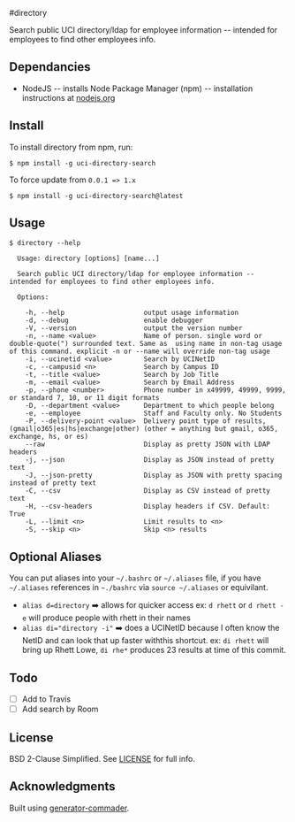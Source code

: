 #directory

Search public UCI directory/ldap for employee information -- intended for employees to find other employees info.

## Dependancies
- NodeJS -- installs Node Package Manager (npm) -- installation instructions at [nodejs.org](http://nodejs.org/)


## Install
To install directory from npm, run:
```
$ npm install -g uci-directory-search
```

To force update from `0.0.1 => 1.x`
```
$ npm install -g uci-directory-search@latest
```

## Usage

```
$ directory --help
  
  Usage: directory [options] [name...]

  Search public UCI directory/ldap for employee information -- intended for employees to find other employees info.

  Options:

    -h, --help                    output usage information
    -d, --debug                   enable debugger
    -V, --version                 output the version number
    -n, --name <value>            Name of person. single word or double-quote(") surrounded text. Same as  using name in non-tag usage of this command. explicit -n or --name will override non-tag usage
    -i, --ucinetid <value>        Search by UCINetID
    -c, --campusid <n>            Search by Campus ID
    -t, --title <value>           Search by Job Title
    -m, --email <value>           Search by Email Address
    -p, --phone <number>          Phone number in x49999, 49999, 9999, or standard 7, 10, or 11 digit formats
    -D, --department <value>      Department to which people belong
    -e, --employee                Staff and Faculty only. No Students
    -P, --delivery-point <value>  Delivery point type of results, (gmail|o365|es|hs|exchange|other) (other = anything but gmail, o365, exchange, hs, or es)
    --raw                         Display as pretty JSON with LDAP headers
    -j, --json                    Display as JSON instead of pretty text
    -J, --json-pretty             Display as JSON with pretty spacing instead of pretty text
    -C, --csv                     Display as CSV instead of pretty text
    -H, --csv-headers             Display headers if CSV. Default: True
    -L, --limit <n>               Limit results to <n>
    -S, --skip <n>                Skip <n> results
```

## Optional Aliases
You can put aliases into your `~/.bashrc` or `~/.aliases` file, if you have `~/.aliases` references in `~./bashrc` via `source ~/.aliases` or equivilant. 

- `alias d=directory` :arrow_right: allows for quicker access ex: `d rhett` or `d rhett -e` will produce people with rhett in their names
- `alias di="directory -i"` :arrow_right: does a UCINetID because I often know the NetID and can look that up faster withthis shortcut. ex: `di rhett` will bring up Rhett Lowe, `di rhe*` produces 23 results at time of this commit.

## Todo

- [ ] Add to Travis
- [ ] Add search by Room

## License

BSD 2-Clause Simplified. See [LICENSE](LICENSE) for full info.

## Acknowledgments

Built using [generator-commader](https://github.com/Hypercubed/generator-commander).
